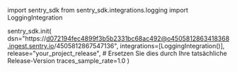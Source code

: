 import sentry_sdk
from sentry_sdk.integrations.logging import LoggingIntegration

sentry_sdk.init(
    dsn="https://d072194fec4899f3b5b2331bc68ac492@o4505812863418368.ingest.sentry.io/4505812867547136",
    integrations=[LoggingIntegration()],
    release="your_project_release",  # Ersetzen Sie dies durch Ihre tatsächliche Release-Version
    traces_sample_rate=1.0
)
